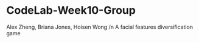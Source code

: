 # CodeLab-Week10-Group
Alex Zheng, Briana Jones, Hoisen Wong
/n A facial features diversification game

